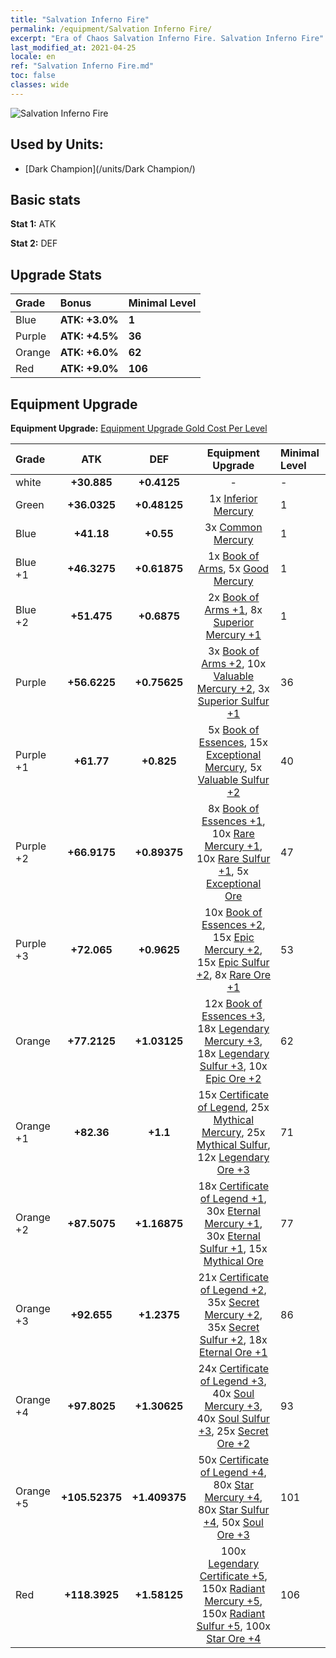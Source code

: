 ```yaml
---
title: "Salvation Inferno Fire"
permalink: /equipment/Salvation Inferno Fire/
excerpt: "Era of Chaos Salvation Inferno Fire. Salvation Inferno Fire"
last_modified_at: 2021-04-25
locale: en
ref: "Salvation Inferno Fire.md"
toc: false
classes: wide
---
```


  ![Salvation Inferno Fire](/images/e/e_3093.png)

## Used by Units:

* [Dark Champion](/units/Dark Champion/) 


## Basic stats
 **Stat 1:** ATK

 **Stat 2:** DEF

## Upgrade Stats

  |     Grade    |   Bonus | Minimal Level | 
  |:-------------|:--------|:--------------| 
  | Blue | **ATK: +3.0%** | **1** | 
  | Purple | **ATK: +4.5%** | **36** | 
  | Orange | **ATK: +6.0%** | **62** | 
  | Red | **ATK: +9.0%** | **106** | 


## Equipment Upgrade
 **Equipment Upgrade:** [Equipment Upgrade Gold Cost Per Level](/equipment/EquipmentUpgradeCostPerLevel/) 

  |          Grade      | ATK | DEF | Equipment Upgrade | Minimal Level |
  |:--------------------|:---------:|:---------:|:----------------:|:--------------|
  | white | **+30.885** | **+0.4125** | - | - |
  | Green | **+36.0325** | **+0.48125** | 1x [Inferior Mercury](/Items/mat_2/) | 1 |
  | Blue | **+41.18** | **+0.55** | 3x [Common Mercury](/Items/mat_8/) | 1 |
  | Blue +1 | **+46.3275** | **+0.61875** | 1x [Book of Arms](/Items/mat_18/), 5x [Good Mercury](/Items/mat_14/) | 1 |
  | Blue +2 | **+51.475** | **+0.6875** | 2x [Book of Arms +1](/Items/mat_25/), 8x [Superior Mercury +1](/Items/mat_21/) | 1 |
  | Purple | **+56.6225** | **+0.75625** | 3x [Book of Arms +2](/Items/mat_32/), 10x [Valuable Mercury +2](/Items/mat_28/), 3x [Superior Sulfur +1](/Items/mat_22/) | 36 |
  | Purple +1 | **+61.77** | **+0.825** | 5x [Book of Essences](/Items/mat_39/), 15x [Exceptional Mercury](/Items/mat_35/), 5x [Valuable Sulfur +2](/Items/mat_29/) | 40 |
  | Purple +2 | **+66.9175** | **+0.89375** | 8x [Book of Essences +1](/Items/mat_46/), 10x [Rare Mercury +1](/Items/mat_42/), 10x [Rare Sulfur +1](/Items/mat_43/), 5x [Exceptional Ore](/Items/mat_33/) | 47 |
  | Purple +3 | **+72.065** | **+0.9625** | 10x [Book of Essences +2](/Items/mat_53/), 15x [Epic Mercury +2](/Items/mat_49/), 15x [Epic Sulfur +2](/Items/mat_50/), 8x [Rare Ore +1](/Items/mat_40/) | 53 |
  | Orange | **+77.2125** | **+1.03125** | 12x [Book of Essences +3](/Items/mat_60/), 18x [Legendary Mercury +3](/Items/mat_56/), 18x [Legendary Sulfur +3](/Items/mat_57/), 10x [Epic Ore +2](/Items/mat_47/) | 62 |
  | Orange +1 | **+82.36** | **+1.1** | 15x [Certificate of Legend](/Items/mat_67/), 25x [Mythical Mercury](/Items/mat_63/), 25x [Mythical Sulfur](/Items/mat_64/), 12x [Legendary Ore +3](/Items/mat_54/) | 71 |
  | Orange +2 | **+87.5075** | **+1.16875** | 18x [Certificate of Legend +1](/Items/mat_74/), 30x [Eternal Mercury +1](/Items/mat_70/), 30x [Eternal Sulfur +1](/Items/mat_71/), 15x [Mythical Ore](/Items/mat_61/) | 77 |
  | Orange +3 | **+92.655** | **+1.2375** | 21x [Certificate of Legend +2](/Items/mat_81/), 35x [Secret Mercury +2](/Items/mat_77/), 35x [Secret Sulfur +2](/Items/mat_78/), 18x [Eternal Ore +1](/Items/mat_68/) | 86 |
  | Orange +4 | **+97.8025** | **+1.30625** | 24x [Certificate of Legend +3](/Items/mat_88/), 40x [Soul Mercury +3](/Items/mat_84/), 40x [Soul Sulfur +3](/Items/mat_85/), 25x [Secret Ore +2](/Items/mat_75/) | 93 |
  | Orange +5 | **+105.52375** | **+1.409375** | 50x [Certificate of Legend +4](/Items/mat_95/), 80x [Star Mercury +4](/Items/mat_91/), 80x [Star Sulfur +4](/Items/mat_92/), 50x [Soul Ore +3](/Items/mat_82/) | 101 |
  | Red | **+118.3925** | **+1.58125** | 100x [Legendary Certificate +5](/Items/mat_102/), 150x [Radiant Mercury +5](/Items/mat_98/), 150x [Radiant Sulfur +5](/Items/mat_99/), 100x [Star Ore +4](/Items/mat_89/) | 106 |

